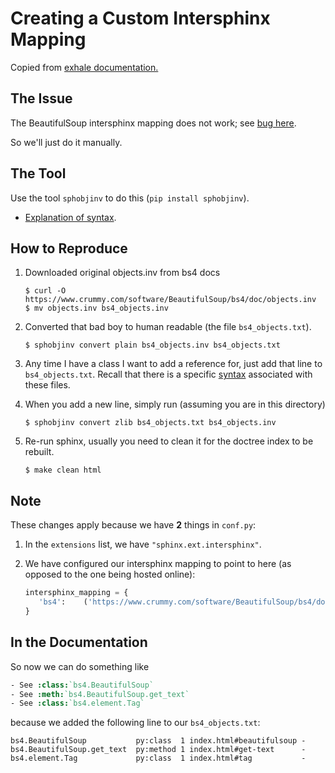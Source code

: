 # Creating a Custom Intersphinx Mapping

Copied from [exhale documentation.](https://github.com/svenevs/exhale/blob/master/docs/_intersphinx/README.md)

## The Issue

The BeautifulSoup intersphinx mapping does not work; see [bug here][bug].

[bug]: https://bugs.launchpad.net/beautifulsoup/+bug/1453370

So we'll just do it manually.

## The Tool

Use the tool `sphobjinv` to do this (`pip install sphobjinv`).

- [Explanation of syntax][syntax].

[syntax]: https://sphinx-objectsinv-encoderdecoder.readthedocs.io/en/latest/syntax.html

## How to Reproduce

1. Downloaded original objects.inv from bs4 docs

   ```console
   $ curl -O https://www.crummy.com/software/BeautifulSoup/bs4/doc/objects.inv
   $ mv objects.inv bs4_objects.inv
   ```

2. Converted that bad boy to human readable (the file `bs4_objects.txt`).

   ```console
   $ sphobjinv convert plain bs4_objects.inv bs4_objects.txt
   ```

3. Any time I have a class I want to add a reference for, just add that line to
   `bs4_objects.txt`.  Recall that there is a specific [syntax][syntax] associated
   with these files.

4. When you add a new line, simply run (assuming you are in this directory)

    ```console
    $ sphobjinv convert zlib bs4_objects.txt bs4_objects.inv
    ```

5. Re-run sphinx, usually you need to clean it for the doctree index to be rebuilt.

   ```console
   $ make clean html
   ```

## Note

These changes apply because we have **2** things in `conf.py`:

1. In the `extensions` list, we have `"sphinx.ext.intersphinx"`.
2. We have configured our intersphinx mapping to point to here (as opposed to the
   one being hosted online):

   ```py
   intersphinx_mapping = {
      'bs4':    ('https://www.crummy.com/software/BeautifulSoup/bs4/doc/', "_intersphinx/bs4_objects.inv")
   }
   ```

## In the Documentation

So now we can do something like

```rst
- See :class:`bs4.BeautifulSoup`
- See :meth:`bs4.BeautifulSoup.get_text`
- See :class:`bs4.element.Tag`
```

because we added the following line to our `bs4_objects.txt`:

```
bs4.BeautifulSoup           py:class  1 index.html#beautifulsoup -
bs4.BeautifulSoup.get_text  py:method 1 index.html#get-text      -
bs4.element.Tag             py:class  1 index.html#tag           -
```
